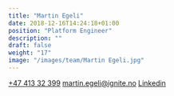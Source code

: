 ```yaml
---
title: "Martin Egeli"
date: 2018-12-16T14:24:18+01:00
position: "Platform Engineer"
description: ""
draft: false
weight: "17"
image: "/images/team/Martin Egeli.jpg"
---
```


<a class="phoneto" href="tel:+47 413 32 399"><i class="fas fa-phone"></i>+47 413 32 399</a>
<a class="mailto" href="mailto:martin.egeli@ignite.no"><i class="fas fa-envelope"></i></i>martin.egeli@ignite.no</a>
<a class="mailto" target="_blank" href="https://www.linkedin.com/in/martin-egeli/"><i class="fab fa-linkedin-in"></i>Linkedin</a>
